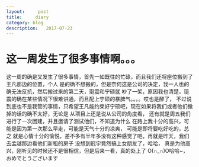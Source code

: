 ```yaml
---
layout:     post
title:     diary
category: blog
description:   2017-07-23
---
```


# 这一周发生了很多事情啊。。。

这一周的确是又发生了很多事情，首先一如既往的忙碌，而且我们还将座位搬到了王凡那边的位置，个人
是的确不想搬的，但是奈何这是公司的决定，我一人也的确无法反抗，然后搬过来的第二天，珽震和宁硕就
吵了一架，原因我也清楚，珽震的确在某些情况下很难讲通，而且配上宁硕的暴脾气。。。。哎也是醉了，
不过说到底也不是我管的事情，只希望王凡能约束好宁硕吧，现在如果将我们或者他们撤掉的话的确不太好，无论是
从项目上还是说从公司的角度看， 还有就是周五我们进行了一次团建，并且邀请了测试他们，不知道为什么
在路上我十分的高兴，可能是因为第一次那么早走，可能是天气十分的凉爽， 可能是即将要吃好吃的，总之
就是心情十分的愉悦，差不多有半年多没有这种感觉了吧，再就是昨天，我们去孟越那边看他们新租的房子
没想到冠宇竟然搞上女朋友了，哈哈， 真是为他高兴，刚听见的时候还不是很相信，但是后来一看，真的处上了
O(∩_∩)O哈哈~， おめでとうございます
